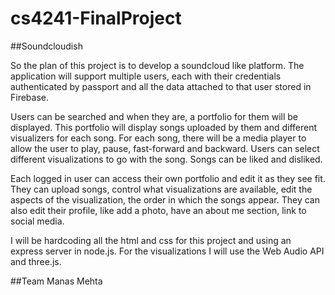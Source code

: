 # cs4241-FinalProject

##Soundcloudish

So the plan of this project is to develop a soundcloud like platform. The application will support multiple users, each with their credentials authenticated by passport and all the
data attached to that user stored in Firebase. 

Users can be searched and when they are, a portfolio for them will be displayed. This portfolio will display songs uploaded by them and different visualizers for each song. 
For each song, there will be a media player to allow the user to play, pause, fast-forward and backward. Users can select different visualizations to go with the song. Songs can 
be liked and disliked.

Each logged in user can access their own portfolio and edit it as they see fit. They can upload songs, control what visualizations are available, edit the aspects of the visualization,
the order in which the songs appear. They can also edit their profile, like add a photo, have an about me section, link to social media. 

I will be hardcoding all the html and css for this project and using an express server in node.js. For the visualizations I will use the Web Audio API and three.js.

##Team
Manas Mehta